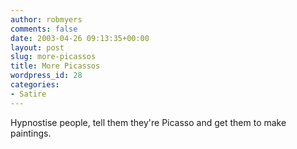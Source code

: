 ```yaml
---
author: robmyers
comments: false
date: 2003-04-26 09:13:35+00:00
layout: post
slug: more-picassos
title: More Picassos
wordpress_id: 28
categories:
- Satire
---
```


Hypnostise people, tell them they're Picasso and get them to make paintings.

  


